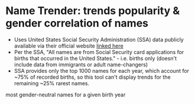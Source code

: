 # Name Trender: trends popularity & gender correlation of names


* Uses United States Social Security Administration (SSA) data publicly available via their official website [linked here](https://www.ssa.gov/oact/babynames/limits.html)
* Per the SSA, "All names are from Social Security card applications for births that occurred in the United States." - i.e. births only (doesn't include data from immigrants or adult name-changers)
* SSA provides only the top 1000 names for each year, which account for ~75% of recorded births, so this tool can't display trends for the remaining ~25% rarest names.



most gender-neutral names for a given birth year